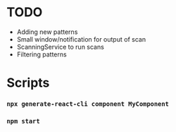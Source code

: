 # TODO
- Adding new patterns
- Small window/notification for output of scan
- ScanningService to run scans
- Filtering patterns

# Scripts
### `npx generate-react-cli component MyComponent`
### `npm start`
